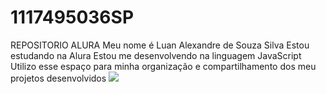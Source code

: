 # 1117495036SP
REPOSITORIO ALURA
Meu nome é Luan Alexandre de Souza Silva
Estou estudando na Alura
Estou me desenvolvendo na linguagem JavaScript
Utilizo esse espaço para minha organização e compartilhamento dos meu projetos desenvolvidos
![](link)
